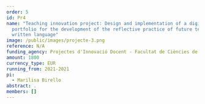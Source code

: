```yaml
---
order: 5
id: Pr4
name: "Teaching innovation project: Design and implementation of a digital
  portfolio for the development of the reflective practice of future teachers on
  written language"
image: /public/images/projecte-3.png
reference: N/A
funding_agency: Projectes d'Innovació Docent - Facultat de Ciències de l'Educació, UAB
amount: 1800
currency_type: EUR
running_from: 2021-2021
pi:
  - Marilisa Birello
abstract: .
members: []
---
```

